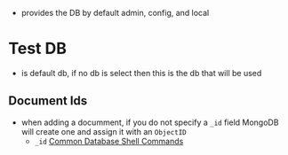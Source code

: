 - provides the DB by default admin, config, and local
# Test DB
- is default db, if no db is select then this is the db that will be used

## Document Ids
- when adding a documment, if you do not specify a `_id` field MongoDB will create one and assign it with an `ObjectID`
    - `_id`
[Common Database Shell Commands](./SHELLCOMMANDS.md)